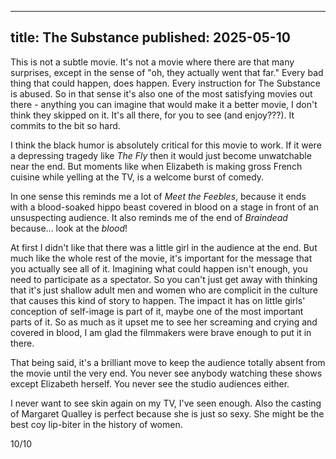 ----
title: The Substance
published: 2025-05-10
----

This is not a subtle movie. It's not a movie where there are that many surprises, except in the sense of "oh, they actually went that far." Every bad thing that could happen, does happen. Every instruction for The Substance is abused. So in that sense it's also one of the most satisfying movies out there - anything you can imagine that would make it a better movie, I don't think they skipped on it. It's all there, for you to see (and enjoy???). It commits to the bit so hard.

I think the black humor is absolutely critical for this movie to work. If it were a depressing tragedy like _The Fly_ then it would just become unwatchable near the end. But moments like when Elizabeth is making gross French cuisine while yelling at the TV, is a welcome burst of comedy.

In one sense this reminds me a lot of _Meet the Feebles_, because it ends with a blood-soaked hippo beast covered in blood on a stage in front of an unsuspecting audience. It also reminds me of the end of _Braindead_ because... look at the _blood_!

At first I didn't like that there was a little girl in the audience at the end. But much like the whole rest of the movie, it's important for the message that you actually see all of it. Imagining what could happen isn't enough, you need to participate as a spectator. So you can't just get away with thinking that it's just shallow adult men and women who are complicit in the culture that causes this kind of story to happen. The impact it has on little girls' conception of self-image is part of it, maybe one of the most important parts of it. So as much as it upset me to see her screaming and crying and covered in blood, I am glad the filmmakers were brave enough to put it in there.

That being said, it's a brilliant move to keep the audience totally absent from the movie until the very end. You never see anybody watching these shows except Elizabeth herself. You never see the studio audiences either.

I never want to see skin again on my TV, I've seen enough. Also the casting of Margaret Qualley is perfect because she is just so sexy. She might be the best coy lip-biter in the history of women.

10/10

